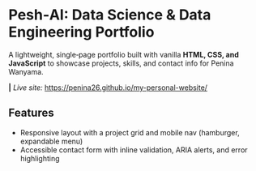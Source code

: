 # Pesh‑AI: Data Science & Data Engineering Portfolio

<p>A lightweight, single‑page portfolio built with vanilla <strong>HTML, CSS, and JavaScript</strong> to showcase projects, skills, and contact info for Penina Wanyama.</p>

<span><strong>|</strong></span> <em>Live site:</em> https://penina26.github.io/my-personal-website/ <br>

## Features
<ul>
    <li>Responsive layout with a project grid and mobile nav (hamburger, expandable menu)</li>
    <li>Accessible contact form with inline validation, ARIA alerts, and error highlighting</li>
</ul>